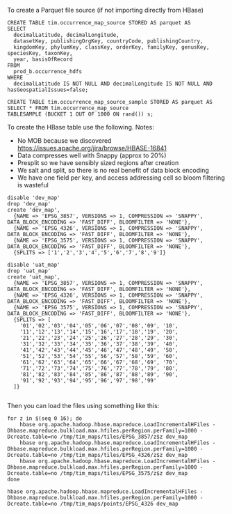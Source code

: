 To create a Parquet file source (if not importing directly from HBase)
```
CREATE TABLE tim.occurrence_map_source STORED AS parquet AS
SELECT 
  decimalLatitude, decimalLongitude,
  datasetKey, publishingOrgKey, countryCode, publishingCountry,
  kingdomKey, phylumKey, classKey, orderKey, familyKey, genusKey, speciesKey, taxonKey,
  year, basisOfRecord
FROM
  prod_b.occurrence_hdfs
WHERE
  decimalLatitude IS NOT NULL AND decimalLongitude IS NOT NULL AND hasGeospatialIssues=false;
  
CREATE TABLE tim.occurrence_map_source_sample STORED AS parquet AS
SELECT * FROM tim.occurrence_map_source 
TABLESAMPLE (BUCKET 1 OUT OF 1000 ON rand()) s;    
```

To create the HBase table use the following.
Notes:
- No MOB because we discovered https://issues.apache.org/jira/browse/HBASE-16841
- Data compresses well with Snappy (approx to 20%)
- Presplit so we have sensibly sized regions after creation 
- We salt and split, so there is no real benefit of data block encoding
- We have one field per key, and access addressing cell so bloom filtering is wasteful
```
disable 'dev_map'
drop 'dev_map'
create 'dev_map', 
  {NAME => 'EPSG_3857', VERSIONS => 1, COMPRESSION => 'SNAPPY', DATA_BLOCK_ENCODING => 'FAST_DIFF', BLOOMFILTER => 'NONE'},
  {NAME => 'EPSG_4326', VERSIONS => 1, COMPRESSION => 'SNAPPY', DATA_BLOCK_ENCODING => 'FAST_DIFF', BLOOMFILTER => 'NONE'},
  {NAME => 'EPSG_3575', VERSIONS => 1, COMPRESSION => 'SNAPPY', DATA_BLOCK_ENCODING => 'FAST_DIFF', BLOOMFILTER => 'NONE'},
  {SPLITS => ['1','2','3','4','5','6','7','8','9']}

disable 'uat_map'
drop 'uat_map'
create 'uat_map', 
  {NAME => 'EPSG_3857', VERSIONS => 1, COMPRESSION => 'SNAPPY', DATA_BLOCK_ENCODING => 'FAST_DIFF', BLOOMFILTER => 'NONE'},
  {NAME => 'EPSG_4326', VERSIONS => 1, COMPRESSION => 'SNAPPY', DATA_BLOCK_ENCODING => 'FAST_DIFF', BLOOMFILTER => 'NONE'},
  {NAME => 'EPSG_3575', VERSIONS => 1, COMPRESSION => 'SNAPPY', DATA_BLOCK_ENCODING => 'FAST_DIFF', BLOOMFILTER => 'NONE'},
  {SPLITS => [
    '01','02','03','04','05','06','07','08','09', '10', 
    '11','12','13','14','15','16','17','18','19', '20', 
    '21','22','23','24','25','26','27','28','29', '30', 
    '31','32','33','34','35','36','37','38','39', '40', 
    '41','42','43','44','45','46','47','48','49', '50', 
    '51','52','53','54','55','56','57','58','59', '60', 
    '61','62','63','64','65','66','67','68','69', '70', 
    '71','72','73','74','75','76','77','78','79', '80', 
    '81','82','83','84','85','86','87','88','89', '90', 
    '91','92','93','94','95','96','97','98','99'
  ]}


```

Then you can load the files using something like this:
```shell
for z in $(seq 0 16); do
    hbase org.apache.hadoop.hbase.mapreduce.LoadIncrementalHFiles -Dhbase.mapreduce.bulkload.max.hfiles.perRegion.perFamily=1000 -Dcreate.table=no /tmp/tim_maps/tiles/EPSG_3857/z$z dev_map
    hbase org.apache.hadoop.hbase.mapreduce.LoadIncrementalHFiles -Dhbase.mapreduce.bulkload.max.hfiles.perRegion.perFamily=1000 -Dcreate.table=no /tmp/tim_maps/tiles/EPSG_4326/z$z dev_map
    hbase org.apache.hadoop.hbase.mapreduce.LoadIncrementalHFiles -Dhbase.mapreduce.bulkload.max.hfiles.perRegion.perFamily=1000 -Dcreate.table=no /tmp/tim_maps/tiles/EPSG_3575/z$z dev_map
done

hbase org.apache.hadoop.hbase.mapreduce.LoadIncrementalHFiles -Dhbase.mapreduce.bulkload.max.hfiles.perRegion.perFamily=1000 -Dcreate.table=no /tmp/tim_maps/points/EPSG_4326 dev_map
```
